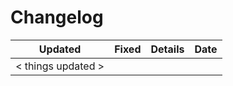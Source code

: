 # Changelog
|         Updated         |           Fixed         |               Details               |   Date   |
|-------------------------|-------------------------|-------------------------------------|----------|
|        < things updated >||
